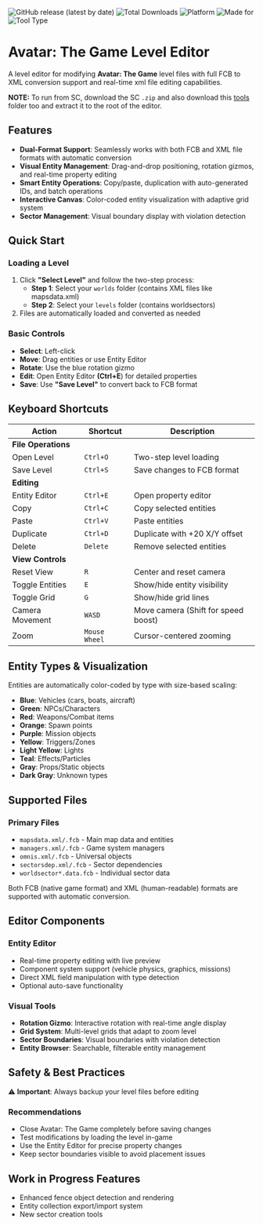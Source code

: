 ![GitHub release (latest by date)](https://img.shields.io/github/v/release/JasperZebra/AVATAR-The-Game-Level-Editor?style=for-the-badge&logo=github&color=00ffff&logoColor=white&labelColor=1a4d66)
![Total Downloads](https://img.shields.io/github/downloads/JasperZebra/Avatar-The-Game-Level-Editor/total?style=for-the-badge&logo=github&color=00ffff&logoColor=white&labelColor=1a4d66) 
![Platform](https://img.shields.io/badge/platform-windows-00ffff?style=for-the-badge&logo=windows&logoColor=00ffff&labelColor=1a4d66) 
![Made for](https://img.shields.io/badge/made%20for-2009_AVATAR:_The_Game-00ffff?style=for-the-badge&logo=gamepad&logoColor=00ffff&labelColor=1a4d66) 
![Tool Type](https://img.shields.io/badge/type-level%20editor-00ffff?style=for-the-badge&logo=edit&logoColor=00ffff&labelColor=1a4d66)


# Avatar: The Game Level Editor

A level editor for modifying **Avatar: The Game** level files with full FCB to XML conversion support and real-time xml file editing capabilities.

**NOTE:** To run from SC, download the SC `.zip` and also download this [tools](https://drive.google.com/file/d/1ODFv-8vchhmCzvmx5WS6GT7gApLQ-lDz/view?usp=sharing) folder too and extract it to the root of the editor.

## Features

- **Dual-Format Support**: Seamlessly works with both FCB and XML file formats with automatic conversion
- **Visual Entity Management**: Drag-and-drop positioning, rotation gizmos, and real-time property editing
- **Smart Entity Operations**: Copy/paste, duplication with auto-generated IDs, and batch operations
- **Interactive Canvas**: Color-coded entity visualization with adaptive grid system
- **Sector Management**: Visual boundary display with violation detection

## Quick Start

### Loading a Level
1. Click **"Select Level"** and follow the two-step process:
   - **Step 1**: Select your `worlds` folder (contains XML files like mapsdata.xml)
   - **Step 2**: Select your `levels` folder (contains worldsectors)
2. Files are automatically loaded and converted as needed

### Basic Controls
- **Select**: Left-click 
- **Move**: Drag entities or use Entity Editor
- **Rotate**: Use the blue rotation gizmo
- **Edit**: Open Entity Editor **(Ctrl+E**) for detailed properties
- **Save**: Use **"Save Level"** to convert back to FCB format

## Keyboard Shortcuts

| Action | Shortcut | Description |
|--------|----------|-------------|
| **File Operations** |
| Open Level | `Ctrl+O` | Two-step level loading |
| Save Level | `Ctrl+S` | Save changes to FCB format |
| **Editing** |
| Entity Editor | `Ctrl+E` | Open property editor |
| Copy | `Ctrl+C` | Copy selected entities |
| Paste | `Ctrl+V` | Paste entities |
| Duplicate | `Ctrl+D` | Duplicate with +20 X/Y offset |
| Delete | `Delete` | Remove selected entities |
| **View Controls** |
| Reset View | `R` | Center and reset camera |
| Toggle Entities | `E` | Show/hide entity visibility |
| Toggle Grid | `G` | Show/hide grid lines |
| Camera Movement | `WASD` | Move camera (Shift for speed boost) |
| Zoom | `Mouse Wheel` | Cursor-centered zooming |

## Entity Types & Visualization

Entities are automatically color-coded by type with size-based scaling:

- **Blue**: Vehicles (cars, boats, aircraft)
- **Green**: NPCs/Characters  
- **Red**: Weapons/Combat items
- **Orange**: Spawn points
- **Purple**: Mission objects
- **Yellow**: Triggers/Zones
- **Light Yellow**: Lights
- **Teal**: Effects/Particles
- **Gray**: Props/Static objects
- **Dark Gray**: Unknown types

## Supported Files

### Primary Files
- `mapsdata.xml/.fcb` - Main map data and entities
- `managers.xml/.fcb` - Game system managers
- `omnis.xml/.fcb` - Universal objects
- `sectorsdep.xml/.fcb` - Sector dependencies
- `worldsector*.data.fcb` - Individual sector data

Both FCB (native game format) and XML (human-readable) formats are supported with automatic conversion.

## Editor Components

### Entity Editor
- Real-time property editing with live preview
- Component system support (vehicle physics, graphics, missions)
- Direct XML field manipulation with type detection
- Optional auto-save functionality

### Visual Tools
- **Rotation Gizmo**: Interactive rotation with real-time angle display
- **Grid System**: Multi-level grids that adapt to zoom level
- **Sector Boundaries**: Visual boundaries with violation detection
- **Entity Browser**: Searchable, filterable entity management

## Safety & Best Practices

⚠️ **Important**: Always backup your level files before editing

### Recommendations
- Close Avatar: The Game completely before saving changes
- Test modifications by loading the level in-game
- Use the Entity Editor for precise property changes
- Keep sector boundaries visible to avoid placement issues

## Work in Progress Features

- Enhanced fence object detection and rendering
- Entity collection export/import system  
- New sector creation tools
